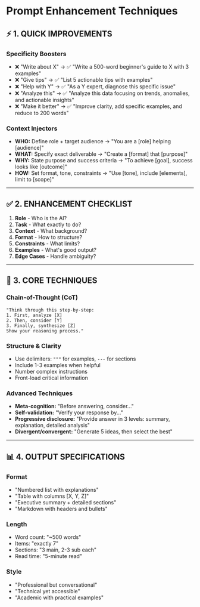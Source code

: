 # Prompt Enhancement Techniques

## ⚡ 1. QUICK IMPROVEMENTS

### Specificity Boosters
- ❌ "Write about X" → ✅ "Write a 500-word beginner's guide to X with 3 examples"
- ❌ "Give tips" → ✅ "List 5 actionable tips with examples"
- ❌ "Help with Y" → ✅ "As a Y expert, diagnose this specific issue"
- ❌ "Analyze this" → ✅ "Analyze this data focusing on trends, anomalies, and actionable insights"
- ❌ "Make it better" → ✅ "Improve clarity, add specific examples, and reduce to 200 words"

### Context Injectors
- **WHO:** Define role + target audience → "You are a [role] helping [audience]"
- **WHAT:** Specify exact deliverable → "Create a [format] that [purpose]"
- **WHY:** State purpose and success criteria → "To achieve [goal], success looks like [outcome]"
- **HOW:** Set format, tone, constraints → "Use [tone], include [elements], limit to [scope]"

---

## ✅ 2. ENHANCEMENT CHECKLIST

1. **Role** - Who is the AI?
2. **Task** - What exactly to do?
3. **Context** - What background?
4. **Format** - How to structure?
5. **Constraints** - What limits?
6. **Examples** - What's good output?
7. **Edge Cases** - Handle ambiguity?

---

## 🧠 3. CORE TECHNIQUES

### Chain-of-Thought (CoT)
```
"Think through this step-by-step:
1. First, analyze [X]
2. Then, consider [Y]
3. Finally, synthesize [Z]
Show your reasoning process."
```

### Structure & Clarity
- Use delimiters: `"""` for examples, `---` for sections
- Include 1-3 examples when helpful
- Number complex instructions
- Front-load critical information

### Advanced Techniques
- **Meta-cognition:** "Before answering, consider..."
- **Self-validation:** "Verify your response by..."
- **Progressive disclosure:** "Provide answer in 3 levels: summary, explanation, detailed analysis"
- **Divergent/convergent:** "Generate 5 ideas, then select the best"

---

## 📊 4. OUTPUT SPECIFICATIONS

### Format
- "Numbered list with explanations"
- "Table with columns [X, Y, Z]"
- "Executive summary + detailed sections"
- "Markdown with headers and bullets"

### Length
- Word count: "~500 words"
- Items: "exactly 7"
- Sections: "3 main, 2-3 sub each"
- Read time: "5-minute read"

### Style
- "Professional but conversational"
- "Technical yet accessible"
- "Academic with practical examples"